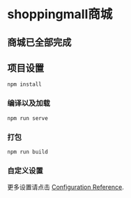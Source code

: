 # shoppingmall商城
## 商城已全部完成

## 项目设置
```
npm install
```

### 编译以及加载
```
npm run serve
```

### 打包
```
npm run build
```

### 自定义设置
更多设置请点击 [Configuration Reference](https://cli.vuejs.org/config/).
